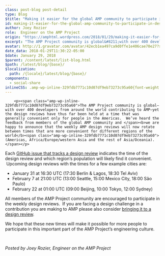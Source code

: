 ```yaml
---
class: post-blog post-detail
type: Blog
$title: "Making it easier for the global AMP community to participate in design reviews"
id: making-it-easier-for-the-global-amp-community-to-participate-in-design-reviews
author: Joey Rozier
role:  Engineer on the AMP Project
origin: "https://amphtml.wordpress.com/2018/01/29/making-it-easier-for-the-global-amp-community-to-participate-in-design-reviews/amp/"
excerpt: "The AMP Project community is global&#8211;with over 400 developers from around the world contributing to AMP&#8211;yet the design reviews have thus far been held at a time that was generally convenient only for people in the Americas.  We&#8217;ve heard the feedback from members of the global AMP community and we are happy to announce that [&#8230;]"
avatar: http://1.gravatar.com/avatar/42ecb1ea497ca9d0ffe1e406cae70e27?s=96&d=identicon&r=G
date_data: 2018-01-29T11:30:22-05:00
$date: January 29, 2018
$parent: /content/latest/list-blog.html
$path: /latest/blog/{base}/
$localization:
  path: /{locale}/latest/blog/{base}/
components:
  - social-share
inlineCSS: .amp-wp-inline-329fdb7771c10d07df9eb73273c95a60{font-weight:400;}
---
```


<div class="amp-wp-article-content">

		<p><span class="amp-wp-inline-329fdb7771c10d07df9eb73273c95a60">The AMP Project community is global–with over 400 developers from around the world contributing to AMP–yet the design reviews have thus far been held at a time that was generally convenient only for people in the Americas.  We’ve heard the feedback from members of the global AMP community and </span><b>we are happy to announce that the weekly AMP design reviews will now rotate between times that are more convenient for different regions of the world</b><span class="amp-wp-inline-329fdb7771c10d07df9eb73273c95a60"> (Americas, Africa/Europe/western Asia and the rest of Asia/Oceania).</span></p>
<p><amp-img class="aligncenter  wp-image-1936 amp-wp-enforced-sizes" src="https://amphtml.files.wordpress.com/2018/01/img_20170809_134203.jpg?w=580&amp;h=335" alt="IMG_20170809_134203.jpg" width="580" height="335" srcset="https://amphtml.files.wordpress.com/2018/01/img_20170809_134203.jpg?w=580&amp;h=335 580w, https://amphtml.files.wordpress.com/2018/01/img_20170809_134203.jpg?w=1160&amp;h=670 1160w, https://amphtml.files.wordpress.com/2018/01/img_20170809_134203.jpg?w=150&amp;h=87 150w, https://amphtml.files.wordpress.com/2018/01/img_20170809_134203.jpg?w=300&amp;h=173 300w, https://amphtml.files.wordpress.com/2018/01/img_20170809_134203.jpg?w=768&amp;h=444 768w, https://amphtml.files.wordpress.com/2018/01/img_20170809_134203.jpg?w=1024&amp;h=592 1024w" sizes="(min-width: 580px) 580px, 100vw"></amp-img></p>
<p><span class="amp-wp-inline-329fdb7771c10d07df9eb73273c95a60">Each </span><a href="https://github.com/ampproject/amphtml/labels/Type%3A%20Design%20Review"><span class="amp-wp-inline-329fdb7771c10d07df9eb73273c95a60">GitHub issue that tracks a design review</span></a><span class="amp-wp-inline-329fdb7771c10d07df9eb73273c95a60"> indicates the time of the design review and which region’s population will likely find it convenient.  Upcoming design reviews with the times for a few example cities are:</span></p>
<ul><li class="amp-wp-inline-329fdb7771c10d07df9eb73273c95a60"><span class="amp-wp-inline-329fdb7771c10d07df9eb73273c95a60">January 31 at 16:30 UTC (17:30 Berlin &amp; Lagos, 18:30 Tel Aviv)</span></li>
<li class="amp-wp-inline-329fdb7771c10d07df9eb73273c95a60"><span class="amp-wp-inline-329fdb7771c10d07df9eb73273c95a60">February 7 at 21:00 UTC (13:00 Seattle, 15:00 Mexico City, 18:00 São Paulo)</span></li>
<li class="amp-wp-inline-329fdb7771c10d07df9eb73273c95a60"><span class="amp-wp-inline-329fdb7771c10d07df9eb73273c95a60">February 22 at 01:00 UTC (09:00 Beijing, 10:00 Tokyo, 12:00 Sydney)</span></li>
</ul><p><span class="amp-wp-inline-329fdb7771c10d07df9eb73273c95a60">All members of the AMP Project community are encouraged to participate in the weekly design reviews.  If you are facing a design challenge in a contribution you are making to AMP please also consider </span><a href="https://github.com/ampproject/amphtml/blob/master/contributing/design-reviews.md#bringing-your-design-to-a-design-review"><span class="amp-wp-inline-329fdb7771c10d07df9eb73273c95a60">bringing it to a design review</span></a><span class="amp-wp-inline-329fdb7771c10d07df9eb73273c95a60">.</span></p>
<p><span class="amp-wp-inline-329fdb7771c10d07df9eb73273c95a60">We hope that these new times will make it possible for more people to participate in this important part of the AMP Project’s engineering culture.   </span></p>
<p> </p>
<p><i><span class="amp-wp-inline-329fdb7771c10d07df9eb73273c95a60">Posted by Joey Rozier, Engineer on the AMP Project</span></i></p>
	</div>

	


</div>

